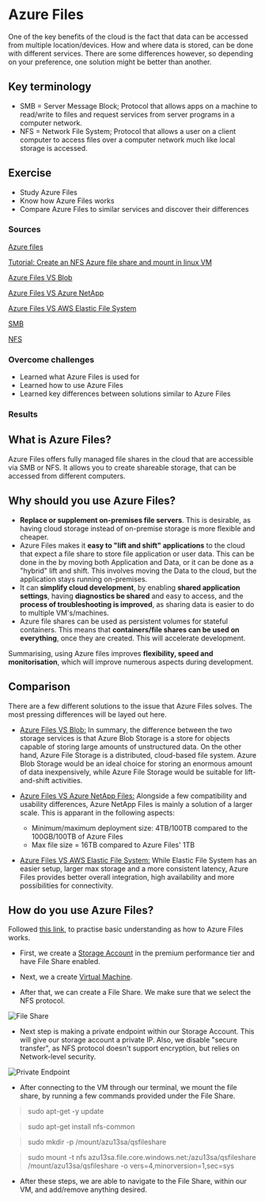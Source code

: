 # Azure Files
One of the key benefits of the cloud is the fact that data can be accessed from multiple location/devices. How and where data is stored, can be done with different services. There are some differences however, so depending on your preference, one solution might be better than another.

## Key terminology
- SMB = Server Message Block; Protocol that allows apps on a machine to read/write to files and request services from server programs in a computer network.
- NFS = Network File System; Protocol that allows a user on a client computer to access files over a computer network much like local storage is accessed.

## Exercise
- Study Azure Files
- Know how Azure Files works
- Compare Azure Files to similar services and discover their differences

### Sources
[Azure files](https://docs.microsoft.com/en-us/azure/storage/files/storage-files-introduction)

[Tutorial: Create an NFS Azure file share and mount in linux VM](https://docs.microsoft.com/en-us/azure/storage/files/storage-files-quick-create-use-linux)

[Azure Files VS Blob](https://www.c-sharpcorner.com/article/azure-files-vs-blob-whats-the-difference/)

[Azure Files VS Azure NetApp](https://ramprasadtech.com/quick-difference-between-azure-netapp-files-and-azure-files/)

[Azure Files VS AWS Elastic File System](https://www.peerspot.com/products/comparisons/amazon-efs-elastic-file-system_vs_microsoft-azure-file-storage)

[SMB](https://docs.microsoft.com/en-us/windows-server/storage/file-server/file-server-smb-overview)

[NFS](https://en.wikipedia.org/wiki/Network_File_System)


### Overcome challenges
- Learned what Azure Files is used for
- Learned how to use Azure Files
- Learned key differences between solutions similar to Azure Files

### Results

## What is Azure Files?
Azure Files offers fully managed file shares in the cloud that are accessible via SMB or NFS. It allows you to create shareable storage, that can be accessed from different computers.

## Why should you use Azure Files?

- **Replace or supplement on-premises file servers**. This is desirable, as having cloud storage instead of on-premise storage is more flexible and cheaper.
- Azure Files makes it **easy to "lift and shift" applications** to the cloud that expect a file share to store file application or user data. This can be done in the by moving both Application and Data, or it can be done as a "hybrid" lift and shift. This involves moving the Data to the cloud, but the application stays running on-premises.
- It can **simplify cloud development**, by enabling **shared application settings**, having **diagnostics be shared** and easy to access, and the **process of troubleshooting is improved**, as sharing data is easier to do to multiple VM's/machines.
- Azure file shares can be used as persistent volumes for stateful containers. This means that **containers/file shares can be used on everything**, once they are created. This will accelerate development.

Summarising, using Azure files improves **flexibility, speed and monitorisation**, which will improve numerous aspects during development.

## Comparison
There are a few different solutions to the issue that Azure Files solves. The most pressing differences will be layed out here.
- [Azure Files VS Blob:](https://www.c-sharpcorner.com/article/azure-files-vs-blob-whats-the-difference/) In summary, the difference between the two storage services is that Azure Blob Storage is a store for objects capable of storing large amounts of unstructured data. On the other hand, Azure File Storage is a distributed, cloud-based file system. Azure Blob Storage would be an ideal choice for storing an enormous amount of data inexpensively, while Azure File Storage would be suitable for lift-and-shift activities.

- [Azure Files VS Azure NetApp Files:](https://ramprasadtech.com/quick-difference-between-azure-netapp-files-and-azure-files/) Alongside a few compatibility and usability differences, Azure NetApp Files is mainly a solution of a larger scale. This is apparant in the following aspects:
    - Minimum/maximum deployment size: 4TB/100TB compared to the 100GB/100TB of Azure Files
    - Max file size = 16TB compared to Azure Files' 1TB

- [Azure Files VS AWS Elastic File System:](https://www.peerspot.com/products/comparisons/amazon-efs-elastic-file-system_vs_microsoft-azure-file-storage) While Elastic File System has an easier setup, larger max storage and a more consistent latency, Azure Files provides better overall integration, high availability and more possibilities for connectivity.

## How do you use Azure Files?
Followed [this link](https://docs.microsoft.com/en-us/azure/storage/files/storage-files-quick-create-use-linux), to practise basic understanding as how to  Azure Files works.

- First, we create a [Storage Account](../../00_includes/05_Azure/AZU-13/AZU-13.4/SS_Storage_Account.png) in the premium performance tier and have File Share enabled.

- Next, we a create [Virtual Machine](../../00_includes/05_Azure/AZU-13/AZU-13.4/SS_VM.png).

- After that, we can create a File Share. We make sure that we select the NFS protocol.

![File Share](../../00_includes/05_Azure/AZU-13/AZU-13.4/SS_NewFileShare.png)

- Next step is making a private endpoint within our Storage Account. This will give our storage account a private IP. Also, we disable "secure transfer", as NFS protocol doesn't support encryption, but relies on Network-level security.

![Private Endpoint](../../00_includes/05_Azure/AZU-13/AZU-13.4/SS_PrivateEndpoint.png)

- After connecting to the VM through our terminal, we mount the file share, by running a few commands provided under the File Share.
>sudo apt-get -y update

>sudo apt-get install nfs-common

>sudo mkdir -p /mount/azu13sa/qsfileshare

>sudo mount -t nfs azu13sa.file.core.windows.net:/azu13sa/qsfileshare /mount/azu13sa/qsfileshare -o vers=4,minorversion=1,sec=sys

- After these steps, we are able to navigate to the File Share, within our VM, and add/remove anything desired.